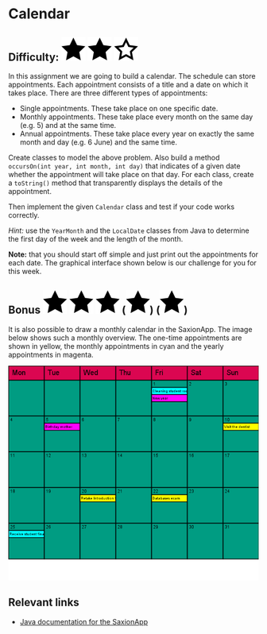 # Calendar
## Difficulty: ![Filled](../resources/star-filled.svg) ![Filled](../resources/star-filled.svg) ![Outlined](../resources/star-outlined.svg) 

In this assignment we are going to build a calendar. The schedule can store appointments. Each appointment consists of a title and a date on which it takes place. 
There are three different types of appointments:
- Single appointments. These take place on one specific date.
- Monthly appointments. These take place every month on the same day (e.g. 5) and at the same time.
- Annual appointments. These take place every year on exactly the same month and day (e.g. 6 June) and the same time.

Create classes to model the above problem. 
Also build a method `occursOn(int year, int month, int day)` that indicates of a given date whether the appointment will take place on that day.
For each class, create a `toString()` method that transparently displays the details of the appointment.

Then implement the given `Calendar` class and test if your code works correctly.

*Hint:* use the `YearMonth` and the `LocalDate` classes from Java to determine the first day of the week and the length of the month.

**Note:** that you should start off simple and just print out the appointments for each date. The graphical interface shown below is our
challenge for you for this week.

## Bonus ![Filled](../resources/star-filled.svg) ![Filled](../resources/star-filled.svg) ![Filled](../resources/star-filled.svg) (![Filled](../resources/star-filled.svg)) (![Filled](../resources/star-filled.svg))
It is also possible to draw a monthly calendar in the SaxionApp. The image below shows such a monthly overview.
The one-time appointments are shown in yellow, the monthly appointments in cyan and the yearly appointments in magenta.

![Example](sample_output.png)



## Relevant links
* [Java documentation for the SaxionApp](https://saxionapp.hboictlab.nl/nl/saxion/app/SaxionApp.html)
